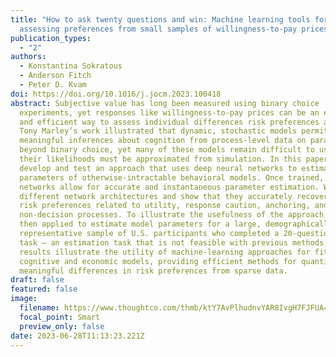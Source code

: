 ```yaml
---
title: "How to ask twenty questions and win: Machine learning tools for
  assessing preferences from small samples of willingness-to-pay prices"
publication_types:
  - "2"
authors:
  - Konstantina Sokratous
  - Anderson Fitch
  - Peter D. Kvam
doi: https://doi.org/10.1016/j.jocm.2023.100418
abstract: Subjective value has long been measured using binary choice
  experiments, yet responses like willingness-to-pay prices can be an effective
  and efficient way to assess individual differences risk preferences and value.
  Tony Marley’s work illustrated that dynamic, stochastic models permit
  meaningful inferences about cognition from process-level data on paradigms
  beyond binary choice, yet many of these models remain difficult to use because
  their likelihoods must be approximated from simulation. In this paper, we
  develop and test an approach that uses deep neural networks to estimate the
  parameters of otherwise-intractable behavioral models. Once trained, these
  networks allow for accurate and instantaneous parameter estimation. We compare
  different network architectures and show that they accurately recover true
  risk preferences related to utility, response caution, anchoring, and
  non-decision processes. To illustrate the usefulness of the approach, it was
  then applied to estimate model parameters for a large, demographically
  representative sample of U.S. participants who completed a 20-question pricing
  task — an estimation task that is not feasible with previous methods. The
  results illustrate the utility of machine-learning approaches for fitting
  cognitive and economic models, providing efficient methods for quantifying
  meaningful differences in risk preferences from sparse data.
draft: false
featured: false
image:
  filename: https://www.thoughtco.com/thmb/ktY7AvPlhudnvYAR8IvgH7FJFUA=/1500x0/filters:no_upscale():max_bytes(150000):strip_icc()/GettyImages-464209923-590769293df78c5456ac1eea.jpg
  focal_point: Smart
  preview_only: false
date: 2023-06-28T11:13:23.221Z
---
```

